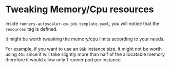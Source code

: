 # Tweaking Memory/Cpu resources
Inside `runners-autoscaler-cm-job.template.yaml`, you will notice that the `resources` tag is defined.

It might be worth tweaking the memory/cpu limits according to your needs.

For example, if you want to use an `8Gb` instance size, it might not be worth using `4Gi` since it will take slightly more than half of the allocatable memory therefore it would allow only 1 runner pod per instance.